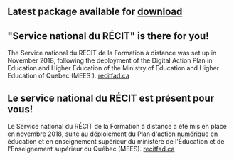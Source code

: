 ## Latest package available for [download](https://github.com/SN-RECIT-formation-a-distance/.github/wiki)

## "Service national du RÉCIT" is there for you!
The Service national du RÉCIT de la Formation à distance was set up in November 2018, following the deployment of the Digital Action Plan in Education and Higher Education of the Ministry of Education and Higher Education of Quebec (MEES ).
[recitfad.ca](https://recitfad.ca/)

## Le service national du RÉCIT est présent pour vous!
Le Service national du RÉCIT de la Formation à distance a été mis en place en novembre 2018, suite au déploiement du Plan d'action numérique en éducation et en enseignement supérieur du ministère de l'Éducation et de l'Enseignement supérieur du Québec (MEES).
[recitfad.ca](https://recitfad.ca/)



